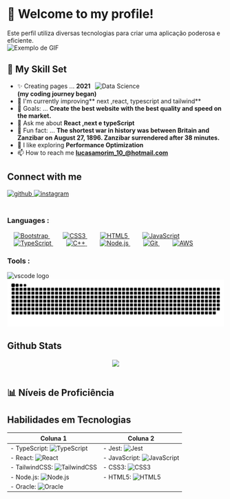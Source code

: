 # 🌟 Welcome to my profile!

Este perfil utiliza diversas tecnologias para criar uma aplicação poderosa e eficiente.
<br/>
<img src="https://mir-s3-cdn-cf.behance.net/project_modules/max_1200/81bb4b165684019.640b6038d133e.gif" alt="Exemplo de GIF">

## 🚀 My Skill Set






<img align="right" alt="Data Science" width="300" hight="300" src="https://i.pinimg.com/originals/01/f2/b5/01f2b5343d905ce6810cdbf2c40a7931.gif">

- ✨ Creating pages ... **2021 (my coding journey began)**
- 🌱 I'm currently improving** next ,react, typescript and tailwind**
- 🎯 Goals: ... **Create the best website with the best quality and speed on the market.**
- 💬 Ask me about **React ,next e typeScript**
- 🎲 Fun fact: ... **The shortest war in history was between Britain and Zanzibar on August 27, 1896. Zanzibar surrendered after 38 minutes.**
- 🐧  I like exploring **Performance Optimization**
- 📫 How to reach me **lucasamorim_10_@hotmail.com**

## Connect with me  
<div align="left">
<a href="https://github.com/Amorimsl" target="_blank">
<img src=https://img.shields.io/badge/github-%2324292e.svg?&style=for-the-badge&logo=github&logoColor=white alt=github style="margin-bottom: 5px;" />
</a>
<a href="https://instagram.com/lucasamorim456" target="_blank">
<img src=https://img.shields.io/badge/instagram-%23000000.svg?&style=for-the-badge&logo=instagram&logoColor=white alt=instagram style="margin-bottom: 5px;" />
</a>  
</div>  
  

<br/>  

<h3 align="left">Languages :</h3>
<div align="left">
  <span style="margin: 15px;">
    <a href="https://getbootstrap.com/docs/3.4/javascript/" target="_blank">
      <img src="https://profilinator.rishav.dev/skills-assets/bootstrap-plain.svg" alt="Bootstrap" height="50" />
    </a>
  </span>
  <span style="margin: 15px;">
    <a href="https://www.w3schools.com/css/" target="_blank">
      <img src="https://profilinator.rishav.dev/skills-assets/css3-original-wordmark.svg" alt="CSS3" height="50" />
    </a>
  </span>
  <span style="margin: 15px;">
    <a href="https://en.wikipedia.org/wiki/HTML5" target="_blank">
      <img src="https://profilinator.rishav.dev/skills-assets/html5-original-wordmark.svg" alt="HTML5" height="50" />
    </a>
  </span>
  <span style="margin: 15px;">
    <a href="https://www.javascript.com/" target="_blank">
      <img src="https://profilinator.rishav.dev/skills-assets/javascript-original.svg" alt="JavaScript" height="50" />
    </a>
  </span>
  <span style="margin: 15px;">
    <a href="https://www.typescriptlang.org/" target="_blank">
      <img src="https://profilinator.rishav.dev/skills-assets/typescript-original.svg" alt="TypeScript" height="50" />
    </a>
  </span>
  <span style="margin: 15px;">
    <a href="https://www.cplusplus.com/" target="_blank">
      <img src="https://profilinator.rishav.dev/skills-assets/cplusplus-original.svg" alt="C++" height="50" />
    </a>
  </span>
  <span style="margin: 15px;">
    <a href="https://nodejs.org/" target="_blank">
      <img src="https://profilinator.rishav.dev/skills-assets/nodejs-original-wordmark.svg" alt="Node.js" height="50" />
    </a>
  </span>
  <span style="margin: 15px;">
    <a href="https://github.com/" target="_blank">
      <img src="https://profilinator.rishav.dev/skills-assets/git-scm-icon.svg" alt="Git" height="50" />
    </a>
  </span>
  <span style="margin: 15px;">
    <a href="https://aws.amazon.com/" target="_blank">
      <img src="https://profilinator.rishav.dev/skills-assets/amazonwebservices-original-wordmark.svg" alt="AWS" height="50" />
    </a>
  </span>
</div>

###

<h3 align="left">Tools :</h3>
<div align="left">
  <img src="https://cdn.jsdelivr.net/gh/devicons/devicon/icons/vscode/vscode-original.svg" height="45" alt="vscode logo"  />
</div>

<picture>
  <source
    media="(prefers-color-scheme: dark)"
    srcset="https://raw.githubusercontent.com/platane/snk/output/github-contribution-grid-snake-dark.svg"
  />
  <source
    media="(prefers-color-scheme: light)"
    srcset="https://raw.githubusercontent.com/platane/snk/output/github-contribution-grid-snake.svg"
  />
  <img
    alt="github contribution grid snake animation"
    src="https://raw.githubusercontent.com/platane/snk/output/github-contribution-grid-snake.svg"
  />
</picture>

## Github Stats  
<div align="center"><img src="https://github-readme-stats.vercel.app/api?username=Amorimsl&show_icons=true&count_private=true&hide_border=true" align="center" /></div>  

<br/>  

## 📊 Níveis de Proficiência

## Habilidades em Tecnologias

| Coluna 1                                     |                                     Coluna 2                                   |
|----------------------------------------------|--------------------------------------------|
| - TypeScript: ![TypeScript](https://img.shields.io/badge/90%25-green?style=flat-square&logo=typescript&logoColor=white&labelColor=007ACC) | - Jest: ![Jest](https://img.shields.io/badge/60%25-red?style=flat-square&logo=jest&logoColor=white&labelColor=C21325) |
| - React: ![React](https://img.shields.io/badge/85%25-blue?style=flat-square&logo=react&logoColor=white&labelColor=61DAFB) | - JavaScript: ![JavaScript](https://img.shields.io/badge/95%25-yellow?style=flat-square&logo=javascript&logoColor=yellow&labelColor=black) |
| - TailwindCSS: ![TailwindCSS](https://img.shields.io/badge/75%25-cyan?style=flat-square&logo=tailwind-css&logoColor=white&labelColor=38B2AC) | - CSS3: ![CSS3](https://img.shields.io/badge/80%25-blue?style=flat-square&logo=css3&logoColor=white&labelColor=1572B6) |
| - Node.js: ![Node.js](https://img.shields.io/badge/70%25-green?style=flat-square&logo=node.js&logoColor=white&labelColor=43853D) | - HTML5: ![HTML5](https://img.shields.io/badge/90%25-orange?style=flat-square&logo=html5&logoColor=white&labelColor=E34F26) |
| - Oracle: ![Oracle](https://img.shields.io/badge/50%25-red?style=flat-square&logo=oracle&logoColor=white&labelColor=F80000) |                                            |
                              
                                  

